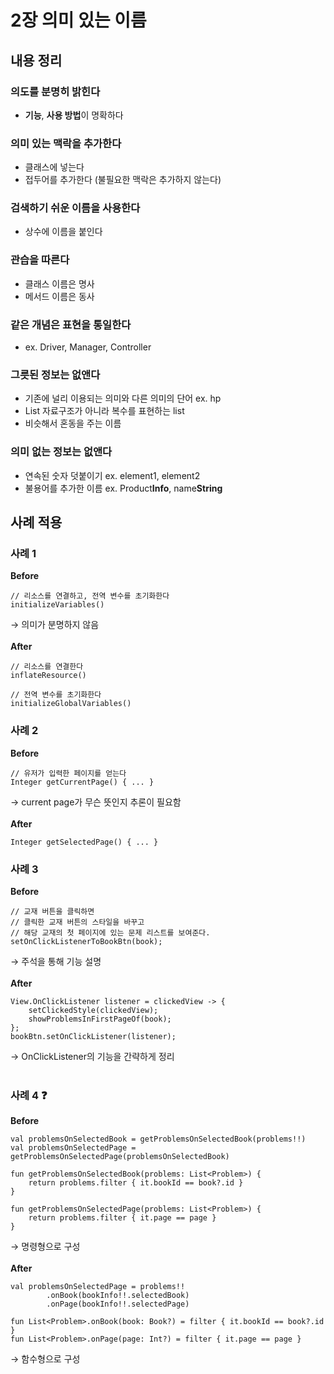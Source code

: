 # 2장 의미 있는 이름
## 내용 정리
### 의도를 분명히 밝힌다
- **기능**, **사용 방법**이 명확하다

### 의미 있는 맥락을 추가한다
- 클래스에 넣는다
- 접두어를 추가한다 (불필요한 맥락은 추가하지 않는다)

### 검색하기 쉬운 이름을 사용한다
- 상수에 이름을 붙인다

### 관습을 따른다
- 클래스 이름은 명사
- 메서드 이름은 동사

### 같은 개념은 표현을 통일한다
- ex. Driver, Manager, Controller

### 그릇된 정보는 없앤다
- 기존에 널리 이용되는 의미와 다른 의미의 단어 ex. hp
- List 자료구조가 아니라 복수를 표현하는 list
- 비슷해서 혼동을 주는 이름

### 의미 없는 정보는 없앤다
- 연속된 숫자 덧붙이기 ex. element1, element2
- 불용어를 추가한 이름 ex. Product**Info**, name**String**

## 사례 적용
### 사례 1
**Before**
```
// 리소스를 연결하고, 전역 변수를 초기화한다
initializeVariables()
```
→ 의미가 분명하지 않음</br></br>
**After**
```
// 리소스를 연결한다
inflateResource()

// 전역 변수를 초기화한다
initializeGlobalVariables()
```
### 사례 2
**Before**
```
// 유저가 입력한 페이지를 얻는다
Integer getCurrentPage() { ... }
```
→ current page가 무슨 뜻인지 추론이 필요함</br></br>
**After**
```
Integer getSelectedPage() { ... }
```

### 사례 3
**Before**
```
// 교재 버튼을 클릭하면
// 클릭한 교재 버튼의 스타일을 바꾸고
// 해당 교재의 첫 페이지에 있는 문제 리스트를 보여준다.
setOnClickListenerToBookBtn(book);
```
→ 주석을 통해 기능 설명</br></br>
**After**
```
View.OnClickListener listener = clickedView -> {
    setClickedStyle(clickedView);
    showProblemsInFirstPageOf(book);
};
bookBtn.setOnClickListener(listener);
```
→ OnClickListener의 기능을 간략하게 정리</br></br>

### 사례 4 ❓
**Before**
```
val problemsOnSelectedBook = getProblemsOnSelectedBook(problems!!)
val problemsOnSelectedPage = getProblemsOnSelectedPage(problemsOnSelectedBook)

fun getProblemsOnSelectedBook(problems: List<Problem>) {
    return problems.filter { it.bookId == book?.id }
}
    
fun getProblemsOnSelectedPage(problems: List<Problem>) {
    return problems.filter { it.page == page }
}
```
→ 명령형으로 구성</br></br>
**After**
```
val problemsOnSelectedPage = problems!!
        .onBook(bookInfo!!.selectedBook)
        .onPage(bookInfo!!.selectedPage)
        
fun List<Problem>.onBook(book: Book?) = filter { it.bookId == book?.id }
fun List<Problem>.onPage(page: Int?) = filter { it.page == page }
```
→ 함수형으로 구성</br></br>
